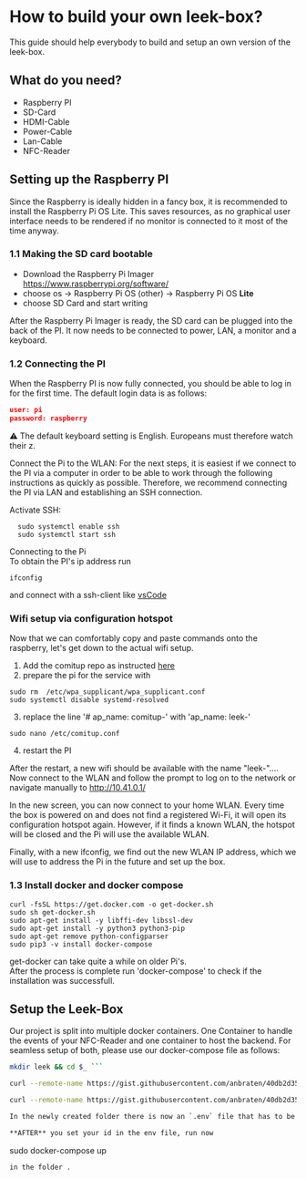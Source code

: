 # How to build your own leek-box?

This guide should help everybody to build and setup an own version of the leek-box.

## What do you need?
* Raspberry PI
* SD-Card
* HDMI-Cable
* Power-Cable
* Lan-Cable
* NFC-Reader

## Setting up the Raspberry PI
Since the Raspberry is ideally hidden in a fancy box, it is recommended to install the Raspberry Pi OS Lite. This saves resources, as no graphical user interface needs to be rendered if no monitor is connected to it most of the time anyway.

### 1.1 Making the SD card bootable
* Download the Raspberry Pi Imager https://www.raspberrypi.org/software/
* choose os -> Raspberry Pi OS (other) -> Raspberry Pi OS **Lite**
* choose SD Card and start writing

After the Raspberry Pi Imager is ready, the SD card can be plugged into the back of the PI. It now needs to be connected to power, LAN, a monitor and a keyboard.

### 1.2 Connecting the PI
When the Raspberry PI is now fully connected, you should be able to log in for the first time. The default login data  is as follows: </br>
  ```json
  user: pi
  password: raspberry
  ```
⚠️ The default keyboard setting is English.
Europeans must therefore watch their z.

Connect the Pi to the WLAN:
For the next steps, it is easiest if we connect to the PI via a computer in order to be able to work through the following instructions as quickly as possible. Therefore, we recommend connecting the PI via LAN and establishing an SSH connection.

Activate SSH: <br>
```linux
  sudo systemctl enable ssh
  sudo systemctl start ssh
```
Connecting to the Pi <br>
To obtain the PI's ip address run
```
ifconfig
```
and connect with a ssh-client like [vsCode](https://www.hanselman.com/blog/visual-studio-code-remote-development-over-ssh-to-a-raspberry-pi-is-butter)

### Wifi setup via configuration hotspot
Now that we can comfortably copy and paste commands onto the raspberry, let's get down to the actual wifi setup.


1. Add the comitup repo as instructed [here](https://davesteele.github.io/comitup/ppa.html)
2. prepare the pi for the service with
```
sudo rm  /etc/wpa_supplicant/wpa_supplicant.conf
sudo systemctl disable systemd-resolved
```
3.  replace the  line '# ap_name: comitup-<nn>' with 'ap_name: leek-<nn>'
```
sudo nano /etc/comitup.conf
```
4. restart the PI

After the restart, a new wifi should be available with the name "leek-"....
Now connect to the WLAN and follow the prompt to log on to the network or navigate manually to http://10.41.0.1/

In the new screen, you can now connect to your home WLAN. Every time the box is powered on and does not find a registered Wi-Fi, it will open its configuration hotspot again.
However, if it finds a known WLAN, the hotspot will be closed and the Pi will use the available WLAN.

Finally, with a new ifconfig, we find out the new WLAN IP address, which we will use to address the Pi in the future and set up the box.


### 1.3 Install docker and docker compose
```
curl -fsSL https://get.docker.com -o get-docker.sh
sudo sh get-docker.sh
sudo apt-get install -y libffi-dev libssl-dev
sudo apt-get install -y python3 python3-pip
sudo apt-get remove python-configparser
sudo pip3 -v install docker-compose
```
get-docker can take quite a while on older Pi's. <br>
After the process is complete run 'docker-compose' to check if the installation was successfull.


## Setup the Leek-Box

Our project is split into multiple docker containers. One Container to handle the events of your NFC-Reader and one container to host the backend. For seamless setup of both, please use our docker-compose file as follows:

```bash
mkdir leek && cd $_ ```

curl --remote-name https://gist.githubusercontent.com/anbraten/40db2d35b1788714b6899b2e01057597/raw/746935ae596ee0b0331f1c259e4c52909f97ae30/docker-compose.yml```

curl --remote-name https://gist.githubusercontent.com/anbraten/40db2d35b1788714b6899b2e01057597/raw/746935ae596ee0b0331f1c259e4c52909f97ae30/.env

In the newly created folder there is now an `.env` file that has to be adjusted with your personal Spotify-Client-ID, Spotify-Client-Secret. You can gather those by following this [guide](https://developer.spotify.com/documentation/general/guides/app-settings/)

**AFTER** you set your id in the env file, run now
```
sudo docker-compose up
```
in the folder .
